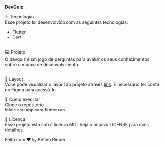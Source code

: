 <b>DevQuiz</b>

✨ Tecnologias<br>
Esse projeto foi desenvolvido com as seguintes tecnologias:
<ul>
  <li>Flutter</li>
  <li>Dart</li>
</ul>
<br>
💻 Projeto<br>
O devquiz é um jogo de perguntas para avaliar os seus conhecimentos sobre o mundo de desenvolvimento.<br><br>

🔖 Layout<br>
Você pode visualizar o layout do projeto através <a href="https://www.figma.com/file/TI1uGvRx39d1c6avKQySxP/DevQuiz-(Copy)?node-id=0%3A1">link</a>. É necessário ter conta no Figma para acessá-lo.<br>

🚀 Como executar<br>
Clone o repositório<br>
Inicie seu app com flutter run<br>

📄 Licença <br>
Esse projeto está sob a licença MIT. Veja o arquivo LICENSE para mais detalhes. <br>

Feito com ♥ by Ketlen Rieper
